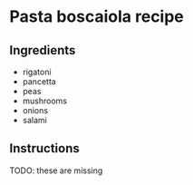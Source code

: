 # Pasta boscaiola recipe


## Ingredients

- rigatoni
- pancetta
- peas
- mushrooms
- onions
- salami


## Instructions

TODO: these are missing
